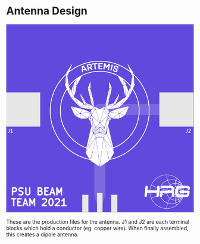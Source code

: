 # Antenna Design

![Antenna](images/antenna.png)

These are the production files for the antenna. J1 and J2 are each terminal
blocks which hold a conductor (eg. copper wire). When finally assembled, this
creates a dipole antenna.
